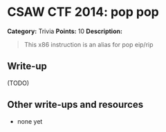 # CSAW CTF 2014: pop pop

**Category:** Trivia
**Points:** 10
**Description:**

> This x86 instruction is an alias for pop eip/rip

## Write-up

(TODO)

## Other write-ups and resources

* none yet
